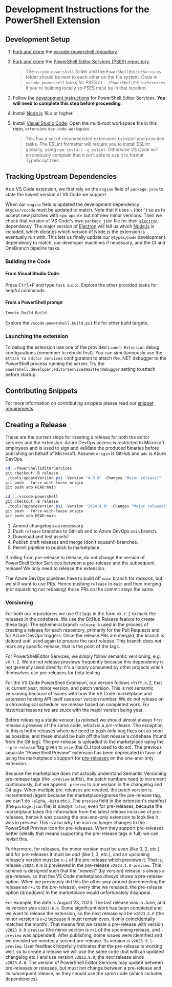 # Development Instructions for the PowerShell Extension

## Development Setup

1. [Fork and clone][fork] the [vscode-powershell repository](https://github.com/PowerShell/vscode-powershell).

2. [Fork and clone][fork] the [PowerShell Editor Services (PSES) repository](https://github.com/PowerShell/PowerShellEditorServices).
   > The `vscode-powershell` folder and the `PowerShellEditorServices` folder should be next to each other on the file
   > system. Code in `vscode-powershell` looks for PSES at `../PowerShellEditorServices` if you're building locally so
   > PSES must be in that location.

3. Follow the [development instructions](https://github.com/PowerShell/PowerShellEditorServices#development) for
   PowerShell Editor Services. **You will need to complete this step before proceeding**.

4. Install [Node.js](https://nodejs.org/en/) 18.x or higher.

5. Install [Visual Studio Code](https://code.visualstudio.com).
   Open the multi-root workspace file in this repo, `extension-dev.code-workspace`.
   > This has a set of recommended extensions to install and provides tasks.
   > The ESLint formatter will require you to install ESLint globally, using `npm install -g eslint`.
   > Otherwise VS Code will erroneously complain that it isn't able to use it to format TypeScript files.

[fork]: https://help.github.com/articles/fork-a-repo/

## Tracking Upstream Dependencies

As a VS Code extension, we first rely on the `engine` field of `package.json` to
state the lowest version of VS Code we support.

When our `engine` field is updated the development dependency `@types/vscode`
must be updated to match. Note that it uses `~` (not `^`) so as to accept new
patches with `npm update` but not new minor versions. Then we check that version
of VS Code's own `package.json` file for their [`electron`][] dependency. The
major version of [Electron][] will tell us which [Node.js][] is included, which
dictates which version of Node.js the extension is eventually run with. This
lets us finally update our `@types/node` development dependency to match, our
developer machines if necessary, and the CI and OneBranch pipeline tasks.

[`vscodeVersion`]: https://github.com/microsoft/azuredatastudio/blob/4970733324ef8254b7c22a5dc55af7f8a1dea93f/product.json#L50
[`electron`]: https://github.com/microsoft/vscode/blob/384ff7382de624fb94dbaf6da11977bba1ecd427/package.json#L159
[Electron]: https://www.electronjs.org/blog/electron-30-0
[Node.js]: https://nodejs.org/en/download/package-manager

### Building the Code

#### From Visual Studio Code

Press <kbd>Ctrl+P</kbd> and type `task build`. Explore the other provided tasks for helpful commands.

#### From a PowerShell prompt

```powershell
Invoke-Build Build
```

Explore the `vscode-powershell.build.ps1` file for other build targets.

### Launching the extension

To debug the extension use one of the provided `Launch Extension` debug configurations (remember to rebuild first).
You can simultaneously use the `Attach to Editor Services` configuration to attach the .NET debugger to the PowerShell process running the server.
Try the `powershell.developer.editorServicesWaitForDebugger` setting to attach before startup.

## Contributing Snippets

For more information on contributing snippets please read our
[snippet requirements](https://github.com/PowerShell/vscode-powershell/blob/main/docs/community_snippets.md#contributing).

## Creating a Release

These are the current steps for creating a release for both the editor services
and the extension. Azure DevOps access is restricted to Microsoft employees and
is used to sign and validate the produced binaries before publishing on behalf
of Microsoft. Assume `origin` is GitHub and `ado` is Azure DevOps.

```powershell
cd ./PowerShellEditorServices
git checkout -B release
./tools/updateVersion.ps1 -Version "4.0.0" -Changes "Major release!"
git push --force-with-lease origin
git push ado HEAD:main

cd ../vscode-powershell
git checkout -B release
./tools/updateVersion.ps1 -Version "2024.4.0" -Changes "Major release!"
git push --force-with-lease origin
git push ado HEAD:main
```

1. Amend changelogs as necessary.
2. Push `release` branches to GitHub and to Azure DevOps `main` branch.
3. Download and test assets!
4. Publish draft releases and merge (don't squash!) branches.
5. Permit pipeline to publish to marketplace.

If rolling from pre-release to release, do not change the version of PowerShell
Editor Services between a pre-release and the subsequent release! We only
need to release the extension.

The Azure DevOps pipelines have to build off `main` branch for _reasons_,
but we still want to use PRs. Hence pushing `release` to `main` and then
merging (not squashing nor rebasing) those PRs so the commit stays the same.

### Versioning

For both our repositories we use Git tags in the form `vX.Y.Z` to mark the releases in the
codebase. We use the GitHub Release feature to create these tags. The ephemeral branch
`release` is used in the process of creating a release for each repository, primarily for
the Pull Requests and for Azure DevOps triggers. Once the release PRs are merged, the
branch is deleted until used again to prepare the next release. This branch _does not_
mark any specific release, that is the point of the tags.

For PowerShellEditor Services, we simply follow semantic versioning, e.g.
`vX.Y.Z`. We do not release previews frequently because this dependency is not
generally used directly: it's a library consumed by other projects which
themselves use pre-releases for beta testing.

For the VS Code PowerShell Extension, our version follows `vYYYY.X.Z`, that is: current
year, minor version, and patch version. This is not semantic versioning because of issues
with how the VS Code marketplace and extension hosting API itself uses our version number.
We do not release on a chronological schedule: we release based on completed work. For
historical reasons we are stuck with the major version being year.

Before releasing a stable version (a _release_) we should almost always first release a
preview of the same code, which is a _pre-release_. The exception to this is hotfix
releases where we need to push _only_ bug fixes out as soon as possible, and these should
be built off the last release's codebase (found from the Git tag). The pre-release is
uploaded to the marketplace using the `--pre-release` flag given to `vsce` (the CLI tool
used to do so). The previous separate "PowerShell Preview" extension has been deprecated
in favor of using the marketplace's support for [pre-releases][] on the one-and-only
extension.

Because the marketplace does not actually understand Semantic Versioning pre-release tags
(the `-preview` suffix), the patch numbers need to increment continuously, but we append
`-preview` to _our_ version in the changelog and Git tags. When multiple pre-releases are
needed, the patch version is incremented (again because the marketplace ignores the
pre-release tag, we can't do `-alpha`, `-beta` etc.). The `preview` field in
the extension's manifest (the `package.json` file) is _always_ `false`, even for
pre-releases, because the marketplace takes the information from the latest release
inclusive of pre-releases, hence it was causing the one-and-only extension to look like it
was in preview. This is also why the icon no longer changes to the PowerShell Preview icon
for pre-releases. When they support pre-releases better (ideally that means supporting the
pre-release tags in full) we can revisit this.

Furthermore, for releases, the minor version must be _even_ (like 0, 2, etc.) and for
pre-releases it must be _odd_ (like 1, 3, etc.), and an upcoming release's version must be
`n-1` of the pre-release which previews it. That is, release `v2024.0.0` is previewed in
the pre-release `v2024.1.0-preview`. This scheme is designed such that the "newest" (by version)
release is always a pre-release, so that the VS Code marketplace _always_ shows a
pre-release option. When we previously did this the other way around (incrementing the
release as `n+1` to the pre-release), every time we released, the pre-release option
(dropdown) in the marketplace would unfortunately disappear.

[pre-releases]: https://code.visualstudio.com/api/working-with-extensions/publishing-extension#prerelease-extensions

For example, the date is August 23, 2023. The last release was in June, and its version
was `v2023.6.0`. Some significant work has been completed and we want to release the
extension, so the next release will be `v2023.8.0` (the minor version is `n+2` because it
must remain even, it only coincidentally matches the month). That means first we create a
pre-release with version `v2023.9.0-preview` (the minor version is `n+1` of the upcoming
release, and `-preview` was appended). After publishing, some issues were identified and
we decided we needed a second pre-release. Its version is `v2023.9.1-preview`. User
feedback hopefully indicates that the pre-release is working well, so to create a release
we will use the same code (but with an updated changelog etc.) and use version
`v2023.8.0`, the _next_ release since `v2023.6.0`. The version of PowerShell Editor
Services may update between pre-releases or releases, but must not change between a
pre-release and its subsequent release, as they should use the same code (which includes
dependencies).
